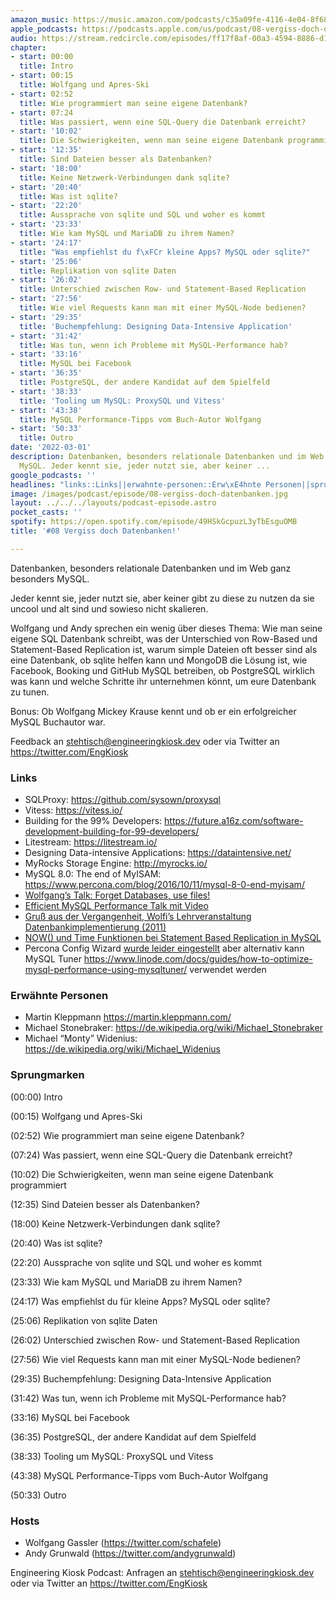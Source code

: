 ```yaml
---
amazon_music: https://music.amazon.com/podcasts/c35a09fe-4116-4e04-8f68-77d61b112e46/episodes/e4c5e0e2-4078-4764-888f-9c9ddc435bd3/engineering-kiosk-08-vergiss-doch-datenbanken
apple_podcasts: https://podcasts.apple.com/us/podcast/08-vergiss-doch-datenbanken/id1603082924?i=1000552569027
audio: https://stream.redcircle.com/episodes/ff17f8af-00a3-4594-8886-d1c2a3980c67/stream.mp3
chapter:
- start: 00:00
  title: Intro
- start: 00:15
  title: Wolfgang und Apres-Ski
- start: 02:52
  title: Wie programmiert man seine eigene Datenbank?
- start: 07:24
  title: Was passiert, wenn eine SQL-Query die Datenbank erreicht?
- start: '10:02'
  title: Die Schwierigkeiten, wenn man seine eigene Datenbank programmiert
- start: '12:35'
  title: Sind Dateien besser als Datenbanken?
- start: '18:00'
  title: Keine Netzwerk-Verbindungen dank sqlite?
- start: '20:40'
  title: Was ist sqlite?
- start: '22:20'
  title: Aussprache von sqlite und SQL und woher es kommt
- start: '23:33'
  title: Wie kam MySQL und MariaDB zu ihrem Namen?
- start: '24:17'
  title: "Was empfiehlst du f\xFCr kleine Apps? MySQL oder sqlite?"
- start: '25:06'
  title: Replikation von sqlite Daten
- start: '26:02'
  title: Unterschied zwischen Row- und Statement-Based Replication
- start: '27:56'
  title: Wie viel Requests kann man mit einer MySQL-Node bedienen?
- start: '29:35'
  title: 'Buchempfehlung: Designing Data-Intensive Application'
- start: '31:42'
  title: Was tun, wenn ich Probleme mit MySQL-Performance hab?
- start: '33:16'
  title: MySQL bei Facebook
- start: '36:35'
  title: PostgreSQL, der andere Kandidat auf dem Spielfeld
- start: '38:33'
  title: 'Tooling um MySQL: ProxySQL und Vitess'
- start: '43:38'
  title: MySQL Performance-Tipps vom Buch-Autor Wolfgang
- start: '50:33'
  title: Outro
date: '2022-03-01'
description: Datenbanken, besonders relationale Datenbanken und im Web ganz besonders
  MySQL. Jeder kennt sie, jeder nutzt sie, aber keiner ...
google_podcasts: ''
headlines: "links::Links||erwahnte-personen::Erw\xE4hnte Personen||sprungmarken::Sprungmarken||hosts::Hosts"
image: /images/podcast/episode/08-vergiss-doch-datenbanken.jpg
layout: ../../../layouts/podcast-episode.astro
pocket_casts: ''
spotify: https://open.spotify.com/episode/49HSkGcpuzL3yTbEsguOMB
title: '#08 Vergiss doch Datenbanken!'

---
```


<p class="mb-6 text-base md:text-lg text-coolGray-500">Datenbanken, besonders relationale Datenbanken und im Web ganz besonders MySQL.</p><p class="mb-6 text-base md:text-lg text-coolGray-500">Jeder kennt sie, jeder nutzt sie, aber keiner gibt zu diese zu nutzen da sie uncool und alt sind und sowieso nicht skalieren.</p><p class="mb-6 text-base md:text-lg text-coolGray-500">Wolfgang und Andy sprechen ein wenig über dieses Thema: Wie man seine eigene SQL Datenbank schreibt, was der Unterschied von Row-Based und Statement-Based Replication ist, warum simple Dateien oft besser sind als eine Datenbank, ob sqlite helfen kann und MongoDB die Lösung ist, wie Facebook, Booking und GitHub MySQL betreiben, ob PostgreSQL wirklich was kann und welche Schritte ihr unternehmen könnt, um eure Datenbank zu tunen.</p><p class="mb-6 text-base md:text-lg text-coolGray-500">Bonus: Ob Wolfgang Mickey Krause kennt und ob er ein erfolgreicher MySQL Buchautor war.</p><p class="mb-6 text-base md:text-lg text-coolGray-500">Feedback an <a class="underline hover:no-underline" style="text-decoration-line: underline;"href="mailto:stehtisch@engineeringkiosk.dev" rel="nofollow">stehtisch@engineeringkiosk.dev</a> oder via Twitter an <a class="underline hover:no-underline" style="text-decoration-line: underline;"href="https://twitter.com/EngKiosk" rel="nofollow">https://twitter.com/EngKiosk</a></p><h3 class="mb-4 text-2xl md:text-3xl font-semibold text-coolGray-800" id=links>Links</h3><ul class="list-disc px-5 mb-6 md:px-5 text-base md:text-lg text-coolGray-500" style="list-style-type: disc;"><li class="mb-3">SQLProxy: <a class="underline hover:no-underline" style="text-decoration-line: underline;"href="https://github.com/sysown/proxysql" rel="nofollow">https://github.com/sysown/proxysql</a></li><li class="mb-3">Vitess: <a class="underline hover:no-underline" style="text-decoration-line: underline;"href="https://vitess.io/" rel="nofollow">https://vitess.io/</a></li><li class="mb-3">Building for the 99% Developers: <a class="underline hover:no-underline" style="text-decoration-line: underline;"href="https://future.a16z.com/software-development-building-for-99-developers/" rel="nofollow">https://future.a16z.com/software-development-building-for-99-developers/</a></li><li class="mb-3">Litestream: <a class="underline hover:no-underline" style="text-decoration-line: underline;"href="https://litestream.io/" rel="nofollow">https://litestream.io/</a></li><li class="mb-3">Designing Data-intensive Applications: <a class="underline hover:no-underline" style="text-decoration-line: underline;"href="https://dataintensive.net/" rel="nofollow">https://dataintensive.net/</a></li><li class="mb-3">MyRocks Storage Engine: <a class="underline hover:no-underline" style="text-decoration-line: underline;"href="http://myrocks.io/" rel="nofollow">http://myrocks.io/</a></li><li class="mb-3">MySQL 8.0: The end of MyISAM: <a class="underline hover:no-underline" style="text-decoration-line: underline;"href="https://www.percona.com/blog/2016/10/11/mysql-8-0-end-myisam/" rel="nofollow">https://www.percona.com/blog/2016/10/11/mysql-8-0-end-myisam/</a></li><li class="mb-3"><a class="underline hover:no-underline" style="text-decoration-line: underline;"href="https://twitter.com/schafele/status/1200180440184827904" rel="nofollow">Wolfgang’s Talk: Forget Databases, use files!</a></li><li class="mb-3"><a class="underline hover:no-underline" style="text-decoration-line: underline;"href="https://fosdem.org/2022/schedule/event/efficient_mysql/" rel="nofollow">Efficient MySQL Performance Talk mit Video</a></li><li class="mb-3"><a class="underline hover:no-underline" style="text-decoration-line: underline;"href="https://web.archive.org/web/20120303090458/http://dbis-informatik.uibk.ac.at/188-0-VO-Arch---Impl--von-DBS.html" rel="nofollow">Gruß aus der Vergangenheit, Wolfi’s Lehrveranstaltung Datenbankimplementierung (2011)</a> </li><li class="mb-3"><a class="underline hover:no-underline" style="text-decoration-line: underline;"href="https://dev.mysql.com/doc/refman/5.7/en/replication-features-functions.html" rel="nofollow">NOW() und Time Funktionen bei Statement Based Replication in MySQL</a></li><li class="mb-3">Percona Config Wizard <a class="underline hover:no-underline" style="text-decoration-line: underline;"href="https://www.percona.com/blog/2019/04/22/end-of-life-query-analyzer-and-mysql-configuration-generator/" rel="nofollow">wurde leider eingestellt</a> aber alternativ kann MySQL Tuner <a class="underline hover:no-underline" style="text-decoration-line: underline;"href="https://www.linode.com/docs/guides/how-to-optimize-mysql-performance-using-mysqltuner/" rel="nofollow">https://www.linode.com/docs/guides/how-to-optimize-mysql-performance-using-mysqltuner/</a> verwendet werden</li></ul><h3 class="mb-4 text-2xl md:text-3xl font-semibold text-coolGray-800" id=erwahnte-personen>Erwähnte Personen</h3><ul class="list-disc px-5 mb-6 md:px-5 text-base md:text-lg text-coolGray-500" style="list-style-type: disc;"><li class="mb-3">Martin Kleppmann <a class="underline hover:no-underline" style="text-decoration-line: underline;"href="https://martin.kleppmann.com/" rel="nofollow">https://martin.kleppmann.com/</a></li><li class="mb-3">Michael Stonebraker: <a class="underline hover:no-underline" style="text-decoration-line: underline;"href="https://de.wikipedia.org/wiki/Michael_Stonebraker" rel="nofollow">https://de.wikipedia.org/wiki/Michael_Stonebraker</a></li><li class="mb-3">Michael “Monty” Widenius: <a class="underline hover:no-underline" style="text-decoration-line: underline;"href="https://de.wikipedia.org/wiki/Michael_Widenius" rel="nofollow">https://de.wikipedia.org/wiki/Michael_Widenius</a></li></ul><h3 class="mb-4 text-2xl md:text-3xl font-semibold text-coolGray-800" id=sprungmarken>Sprungmarken</h3><p class="mb-6 text-base md:text-lg text-coolGray-500">(00:00) Intro</p><p class="mb-6 text-base md:text-lg text-coolGray-500">(00:15) Wolfgang und Apres-Ski</p><p class="mb-6 text-base md:text-lg text-coolGray-500">(02:52) Wie programmiert man seine eigene Datenbank?</p><p class="mb-6 text-base md:text-lg text-coolGray-500">(07:24) Was passiert, wenn eine SQL-Query die Datenbank erreicht?</p><p class="mb-6 text-base md:text-lg text-coolGray-500">(10:02) Die Schwierigkeiten, wenn man seine eigene Datenbank programmiert</p><p class="mb-6 text-base md:text-lg text-coolGray-500">(12:35) Sind Dateien besser als Datenbanken?</p><p class="mb-6 text-base md:text-lg text-coolGray-500">(18:00) Keine Netzwerk-Verbindungen dank sqlite?</p><p class="mb-6 text-base md:text-lg text-coolGray-500">(20:40) Was ist sqlite?</p><p class="mb-6 text-base md:text-lg text-coolGray-500">(22:20) Aussprache von sqlite und SQL und woher es kommt</p><p class="mb-6 text-base md:text-lg text-coolGray-500">(23:33) Wie kam MySQL und MariaDB zu ihrem Namen?</p><p class="mb-6 text-base md:text-lg text-coolGray-500">(24:17) Was empfiehlst du für kleine Apps? MySQL oder sqlite?</p><p class="mb-6 text-base md:text-lg text-coolGray-500">(25:06) Replikation von sqlite Daten</p><p class="mb-6 text-base md:text-lg text-coolGray-500">(26:02) Unterschied zwischen Row- und Statement-Based Replication</p><p class="mb-6 text-base md:text-lg text-coolGray-500">(27:56) Wie viel Requests kann man mit einer MySQL-Node bedienen?</p><p class="mb-6 text-base md:text-lg text-coolGray-500">(29:35) Buchempfehlung: Designing Data-Intensive Application</p><p class="mb-6 text-base md:text-lg text-coolGray-500">(31:42) Was tun, wenn ich Probleme mit MySQL-Performance hab?</p><p class="mb-6 text-base md:text-lg text-coolGray-500">(33:16) MySQL bei Facebook</p><p class="mb-6 text-base md:text-lg text-coolGray-500">(36:35) PostgreSQL, der andere Kandidat auf dem Spielfeld</p><p class="mb-6 text-base md:text-lg text-coolGray-500">(38:33) Tooling um MySQL: ProxySQL und Vitess</p><p class="mb-6 text-base md:text-lg text-coolGray-500">(43:38) MySQL Performance-Tipps vom Buch-Autor Wolfgang</p><p class="mb-6 text-base md:text-lg text-coolGray-500">(50:33) Outro</p><h3 class="mb-4 text-2xl md:text-3xl font-semibold text-coolGray-800" id=hosts>Hosts</h3><ul class="list-disc px-5 mb-6 md:px-5 text-base md:text-lg text-coolGray-500" style="list-style-type: disc;"><li class="mb-3">Wolfgang Gassler (<a class="underline hover:no-underline" style="text-decoration-line: underline;"href="https://twitter.com/schafele" rel="nofollow">https://twitter.com/schafele</a>)</li><li class="mb-3">Andy Grunwald (<a class="underline hover:no-underline" style="text-decoration-line: underline;"href="https://twitter.com/andygrunwald" rel="nofollow">https://twitter.com/andygrunwald</a>)</li></ul><p class="mb-6 text-base md:text-lg text-coolGray-500">Engineering Kiosk Podcast: Anfragen an <a class="underline hover:no-underline" style="text-decoration-line: underline;"href="http://stehtisch@engineeringkiosk.dev" rel="nofollow">stehtisch@engineeringkiosk.dev</a> oder via Twitter an <a class="underline hover:no-underline" style="text-decoration-line: underline;"href="https://twitter.com/EngKiosk" rel="nofollow">https://twitter.com/EngKiosk</a></p>